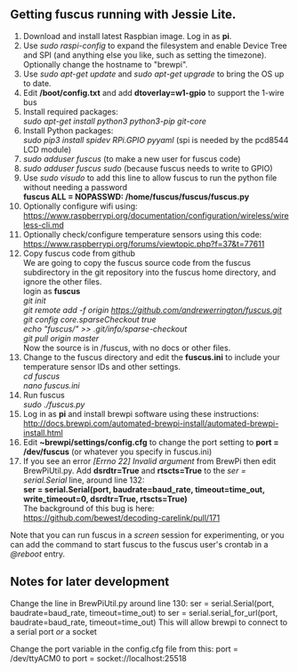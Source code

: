 ## Getting fuscus running with Jessie Lite.
1. Download and install latest Raspbian image.  Log in as **pi**.
2. Use *sudo raspi-config* to expand the filesystem and enable Device Tree and SPI (and anything else you like, such as setting the timezone).  Optionally change the hostname to "brewpi".
3. Use *sudo apt-get update* and *sudo apt-get upgrade* to bring the OS up to date.
4. Edit **/boot/config.txt** and add **dtoverlay=w1-gpio** to support the 1-wire bus
5. Install required packages:  
*sudo apt-get install python3 python3-pip git-core*
6. Install Python packages:  
*sudo pip3 install spidev RPi.GPIO pyyaml* (spi is needed by the pcd8544 LCD module)
7. *sudo adduser fuscus* (to make a new user for fuscus code)
8. *sudo adduser fuscus sudo* (because fuscus needs to write to GPIO)
9. Use *sudo visudo* to add this line to allow fuscus to run the python file without needing a password  
**fuscus ALL = NOPASSWD: /home/fuscus/fuscus/fuscus.py**
10. Optionally configure wifi using:  
https://www.raspberrypi.org/documentation/configuration/wireless/wireless-cli.md
11. Optionally check/configure temperature sensors using this code:  
https://www.raspberrypi.org/forums/viewtopic.php?f=37&t=77611
12. Copy fuscus code from github  
We are going to copy the fuscus source code from the fuscus subdirectory in the git repository into the fuscus home directory, and ignore the other files.  
login as **fuscus**  
*git init*  
*git remote add -f origin https://github.com/andrewerrington/fuscus.git*  
*git config core.sparseCheckout true*  
*echo "fuscus/" >> .git/info/sparse-checkout*  
*git pull origin master*  
Now the source is in /fuscus, with no docs or other files.
13. Change to the fuscus directory and edit the **fuscus.ini** to include your temperature sensor IDs and other settings.  
*cd fuscus*  
*nano fuscus.ini*
14. Run fuscus  
*sudo ./fuscus.py*
15. Log in as **pi** and install brewpi software using these instructions:  
http://docs.brewpi.com/automated-brewpi-install/automated-brewpi-install.html
16. Edit **~brewpi/settings/config.cfg** to change the port setting to **port = /dev/fuscus** (or whatever you specify in fuscus.ini)
17. If you see an error *[Errno 22] Invalid argument* from BrewPi then edit BrewPiUtil.py.  Add **dsrdtr=True** and **rtscts=True** to the *ser = serial.Serial* line, around line 132:  
**ser = serial.Serial(port, baudrate=baud_rate, timeout=time_out, write_timeout=0, dsrdtr=True, rtscts=True)**  
The background of this bug is here:  
https://github.com/bewest/decoding-carelink/pull/171  

Note that you can run fuscus in a *screen* session for experimenting, or you can add the command to start fuscus to the fuscus user's crontab in a *@reboot* entry.  

## Notes for later development
Change the line in BrewPiUtil.py around line 130:
ser = serial.Serial(port, baudrate=baud_rate, timeout=time_out)
to
ser = serial.serial_for_url(port, baudrate=baud_rate, timeout=time_out)
This will allow brewpi to connect to a serial port *or* a socket

Change the port variable in the config.cfg file from this:
port = /dev/ttyACM0
to
port = socket://localhost:25518

